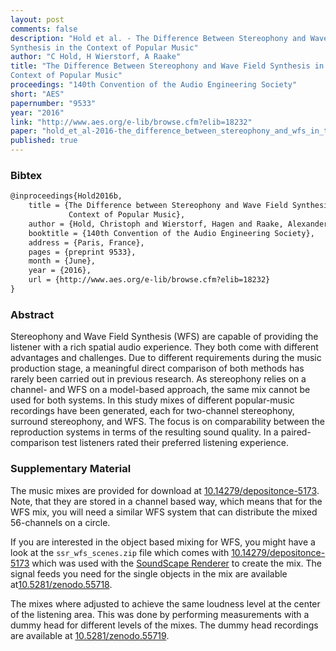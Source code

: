 ```yaml
---
layout: post
comments: false
description: "Hold et al. - The Difference Between Stereophony and Wave Field
Synthesis in the Context of Popular Music"
author: "C Hold, H Wierstorf, A Raake"
title: "The Difference Between Stereophony and Wave Field Synthesis in the
Context of Popular Music"
proceedings: "140th Convention of the Audio Engineering Society"
short: "AES"
papernumber: "9533"
year: "2016"
link: "http://www.aes.org/e-lib/browse.cfm?elib=18232"
paper: "hold_et_al-2016-the_difference_between_stereophony_and_wfs_in_the_context_of_pop.pdf"
published: true
---
```


### Bibtex

```latex
@inproceedings{Hold2016b,
  	title = {The Difference between Stereophony and Wave Field Synthesis in the
             Context of Popular Music},
    author = {Hold, Christoph and Wierstorf, Hagen and Raake, Alexander},
    booktitle = {140th Convention of the Audio Engineering Society},
    address = {Paris, France},
    pages = {preprint 9533},
    month = {June},
    year = {2016},
    url = {http://www.aes.org/e-lib/browse.cfm?elib=18232}
}
```

### Abstract

Stereophony and Wave Field Synthesis (WFS) are capable of providing the listener
with a rich spatial audio experience. They both come with different advantages
and challenges. Due to different requirements during the music production stage,
a meaningful direct comparison of both methods has rarely been carried out in
previous research. As stereophony relies on a channel- and WFS on a model-based
approach, the same mix cannot be used for both systems. In this study mixes of
different popular-music recordings have been generated, each for two-channel
stereophony, surround stereophony, and WFS. The focus is on comparability
between the reproduction systems in terms of the resulting sound quality. In a
paired-comparison test listeners rated their preferred listening experience.

### Supplementary Material

The music mixes are provided for download at
[10.14279/depositonce-5173](http://dx.doi.org/10.14279/depositonce-5173). Note,
that they are stored in a channel based way, which means that for the WFS mix,
you will need a similar WFS system that can distribute the mixed 56-channels on
a circle.

If you are interested in the object based mixing for WFS, you might have a look
at the `ssr_wfs_scenes.zip` file which comes with
[10.14279/depositonce-5173](http://dx.doi.org/10.14279/depositonce-5173) which
was used with the [SoundScape Renderer](http://spatialaudio.net/ssr/) to create
the mix. The signal feeds you need for the single objects in the mix are
available at[10.5281/zenodo.55718](http://dx.doi.org/10.5281/zenodo.55718).

The mixes where adjusted to achieve the same loudness level at the center of the
listening area. This was done by performing measurements with a dummy head for
different levels of the mixes. The dummy head recordings are available at
[10.5281/zenodo.55719](http://dx.doi.org/10.5281/zenodo.55719).
